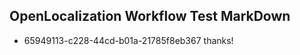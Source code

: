 ## OpenLocalization Workflow Test MarkDown
* 65949113-c228-44cd-b01a-21785f8eb367 thanks!

<!--HONumber=Oct16_HO3-->


